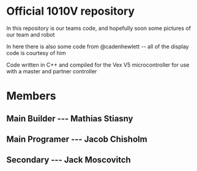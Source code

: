 # Official 1010V repository
In this repository is our teams code, and hopefully soon some pictures of our team and robot

In here there is also some code from @cadenhewlett -- all of the display code is courtesy of him

Code written in C++ and compiled for the Vex V5 microcontroller for use with a master and partner controller

# Members
## Main Builder --- Mathias Stiasny
## Main Programer --- Jacob Chisholm
## Secondary --- Jack Moscovitch
